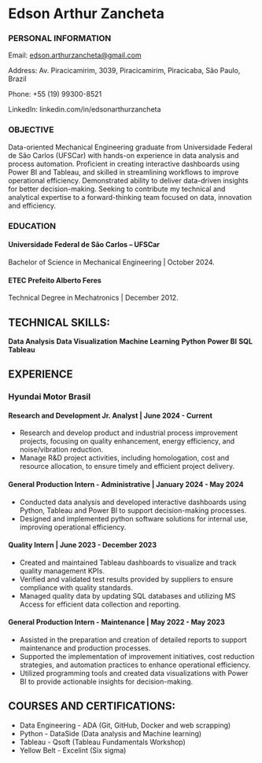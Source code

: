 # Edson Arthur Zancheta

### PERSONAL INFORMATION

Email: edson.arthurzancheta@gmail.com

Address: Av. Piracicamirim, 3039, Piracicamirim, Piracicaba, São Paulo, Brazil

Phone: +55 (19) 99300-8521

LinkedIn: linkedin.com/in/edsonarthurzancheta


### OBJECTIVE
Data-oriented Mechanical Engineering graduate from Universidade Federal de São Carlos (UFSCar) with hands-on experience in data analysis and process automation. Proficient in creating interactive dashboards using Power BI and Tableau, and skilled in streamlining workflows to improve operational efficiency. Demonstrated ability to deliver data-driven insights for better decision-making.  Seeking to contribute my technical and analytical expertise to a forward-thinking team focused on data, innovation and efficiency.

### EDUCATION

#### Universidade Federal de São Carlos – UFSCar
Bachelor of Science in Mechanical Engineering | October 2024.
#### ETEC Prefeito Alberto Feres
Technical Degree in Mechatronics | December 2012.

## TECHNICAL SKILLS:

**Data Analysis** 
**Data Visualization**
**Machine Learning**
**Python** 
**Power BI** 
**SQL**
**Tableau**

## EXPERIENCE

### Hyundai Motor Brasil

#### Research and Development Jr. Analyst | June 2024 - Current 
* Research and develop product and industrial process improvement projects, focusing on quality enhancement, energy efficiency, and noise/vibration reduction. 
* Manage R&D project activities, including homologation, cost and resource allocation, to ensure timely and efficient project delivery. 

#### General Production Intern - Administrative | January 2024 - May 2024
* Conducted data analysis and developed interactive dashboards using Python, Tableau and Power BI to support decision-making processes.
* Designed and implemented python software solutions for internal use, improving operational efficiency.

#### Quality Intern | June 2023 - December 2023
* Created and maintained Tableau dashboards to visualize and track quality management KPIs. 
* Verified and validated test results provided by suppliers to ensure compliance with quality standards. 
* Managed quality data by updating SQL databases and utilizing MS Access for efficient data collection and reporting. 

#### General Production Intern - Maintenance | May 2022 - May 2023
* Assisted in the preparation and creation of detailed reports to support maintenance and production processes. 
* Supported the implementation of improvement initiatives, cost reduction strategies, and automation practices to enhance operational efficiency. 
* Utilized programming tools and created data visualizations with Power BI to provide actionable insights for decision-making. 

## COURSES AND CERTIFICATIONS:

* Data Engineering - ADA (Git, GitHub, Docker and web scrapping)
* Python - DataSide (Data analysis and Machine learning) 
* Tableau - Qsoft (Tableau Fundamentals Workshop)
* Yellow Belt - Excelint (Six sigma) 
